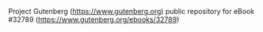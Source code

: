 Project Gutenberg (https://www.gutenberg.org) public repository for eBook #32789 (https://www.gutenberg.org/ebooks/32789)
